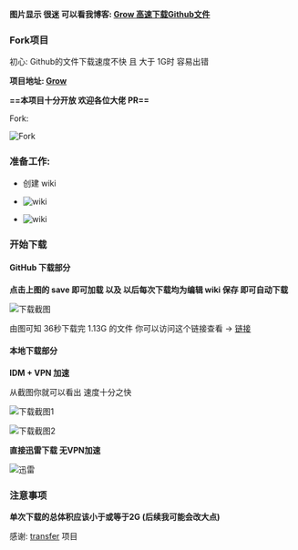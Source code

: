 **图片显示 很迷 可以看我博客: [Grow 高速下载Github文件](https://borber.cn/tech/grow/)** 

### Fork项目 

初心: Github的文件下载速度不快 且 大于 1G时 容易出错

**项目地址: [Grow](https://github.com/Borber/Grow/)** 

**==本项目十分开放 欢迎各位大佬 PR==**

Fork:

![Fork](https://github.com/Borber/PublicPic1/blob/master/teach/Grow/1.png?raw=true "Fork")



### 准备工作:

- 创建 wiki

- ![wiki](https://github.com/Borber/PublicPic1/blob/master/teach/Grow/2.png?raw=true "wiki")

  

- ![wiki](https://github.com/Borber/PublicPic1/blob/master/teach/Grow/3.png?raw=true "page")



### 开始下载



#### GitHub 下载部分



**点击上图的 save 即可加载 以及 以后每次下载均为编辑 wiki 保存 即可自动下载**



![下载截图](https://github.com/Borber/PublicPic1/blob/master/teach/Grow/4.png?raw=true "下载结果")

由图可知 36秒下载完 1.13G 的文件 你可以访问这个链接查看 -> [链接](https://github.com/Borber/Grow/runs/990025532?check_suite_focus=true) 

#### 本地下载部分

**IDM + VPN 加速**

从截图你就可以看出 速度十分之快  

![下载截图1](https://github.com/Borber/PublicPic1/blob/master/teach/Grow/5.png?raw=true "下载截图1")

![下载截图2](https://github.com/Borber/PublicPic1/blob/master/teach/Grow/6.png?raw=true "下载截图2")



**直接迅雷下载 无VPN加速**

![迅雷](https://github.com/Borber/PublicPic1/blob/master/teach/Grow/7.png?raw=true "迅雷")

### 注意事项

**单次下载的总体积应该小于或等于2G (后续我可能会改大点)**



感谢: [transfer](https://github.com/Mikubill/transfer) 项目
